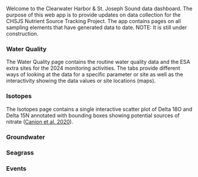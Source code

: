 Welcome to the Clearwater Harbor & St. Joseph Sound data dashboard. The purpose of this web app is to provide updates on data collection for the CHSJS Nutrient Source Tracking Project. The app contains pages on all sampling elements that have generated data to date. NOTE: It is still under construction. 

### Water Quality

The Water Quality page contains the routine water quality data and the ESA extra sites for the 2024 monitoring activities. The tabs provide different ways of looking at the data for a specific parameter or site as well as the interactivity showing the data values or site locations (maps).

### Isotopes 

The Isotopes page contains a single interactive scatter plot of Delta 18O and Delta 15N annotated with bounding boxes showing potential sources of nitrate ([Canion et al. 2020](https://doi.org/10.2113/EEG-2310)).

### Groundwater

### Seagrass

### Events